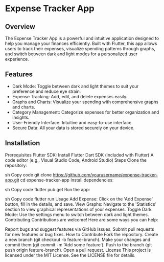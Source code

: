 # Expense Tracker App

## Overview
The Expense Tracker App is a powerful and intuitive application designed to help you manage your finances efficiently. Built with Flutter, this app allows users to track their expenses, visualize spending patterns through graphs, and switch between dark and light modes for a personalized user experience.

## Features
* Dark Mode: Toggle between dark and light themes to suit your preference and reduce eye strain.
* Expense Tracking: Add, edit, and delete expenses easily.
* Graphs and Charts: Visualize your spending with comprehensive graphs and charts.
* Category Management: Categorize expenses for better organization and insights.
* User-Friendly Interface: Intuitive and easy-to-use interface.
* Secure Data: All your data is stored securely on your device.




## Installation
Prerequisites
Flutter SDK: Install Flutter
Dart SDK (included with Flutter)
A code editor (e.g., Visual Studio Code, Android Studio)
Steps
Clone the repository:

sh
Copy code
git clone https://github.com/yourusername/expense-tracker-app.git
cd expense-tracker-app
Install dependencies:

sh
Copy code
flutter pub get
Run the app:

sh
Copy code
flutter run
Usage
Add Expense: Click on the 'Add Expense' button, fill in the details, and save.
View Graphs: Navigate to the 'Statistics' section to view graphical representations of your expenses.
Toggle Dark Mode: Use the settings menu to switch between dark and light themes.
Contributing
Contributions are welcome! Here are some ways you can help:

Report bugs and suggest features via GitHub Issues.
Submit pull requests for new features or bug fixes.
How to Contribute
Fork the repository.
Create a new branch (git checkout -b feature-branch).
Make your changes and commit them (git commit -m 'Add some feature').
Push to the branch (git push origin feature-branch).
Open a pull request.
License
This project is licensed under the MIT License. See the LICENSE file for details.

